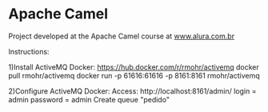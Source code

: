 # Apache Camel

Project developed at the Apache Camel course at www.alura.com.br

Instructions:

1)Install ActiveMQ Docker:
https://hub.docker.com/r/rmohr/activemq
docker pull rmohr/activemq
docker run -p 61616:61616 -p 8161:8161 rmohr/activemq

2)Configure ActiveMQ Docker:
Access: http://localhost:8161/admin/
login = admin
password = admin
Create queue "pedido"
